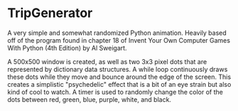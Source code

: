 # TripGenerator
A very simple and somewhat randomized Python animation.
Heavily based off of the program found in chapter 18 of Invent Your Own Computer Games With Python (4th Edition) by Al Sweigart.

A 500x500 window is created, as well as two 3x3 pixel dots that are represented by dictionary data structures. A while loop continuously draws these dots while they move and bounce around the edge of the screen. This creates a simplistic "psychedelic" effect that is a bit of an eye strain but also kind of cool to watch. A timer is used to randomly change the color of the dots between red, green, blue, purple, white, and black.


